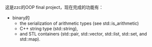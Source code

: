 这是zzc的OOP final project，现在完成的功能有：
* binary的
  * the serialization of arithmetic types (see std::is_arithmetic)
  * C++ string type (std::string),
  * and STL containers (std::pair, std::vector, std::list, std::set, and std::map).